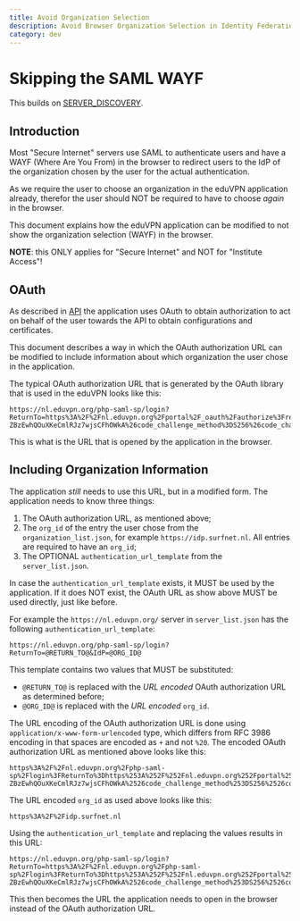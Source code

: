 ```yaml
---
title: Avoid Organization Selection
description: Avoid Browser Organization Selection in Identity Federations
category: dev
---
```



# Skipping the SAML WAYF

This builds on [SERVER_DISCOVERY](SERVER_DISCOVERY.md).

## Introduction

Most "Secure Internet" servers use SAML to authenticate users and have a WAYF 
(Where Are You From) in the browser to redirect users to the 
IdP of the organization chosen by the user for the actual authentication. 

As we require the user to choose an organization in the eduVPN application 
already, therefor the user should NOT be required to have to choose _again_ 
in the browser.

This document explains how the eduVPN application can be modified to not show
the organization selection (WAYF) in the browser.

**NOTE**: this ONLY applies for "Secure Internet" and NOT for "Institute 
Access"!

## OAuth

As described in [API](API.md) the application uses OAuth to obtain 
authorization to act on behalf of the user towards the API to obtain 
configurations and certificates.

This document describes a way in which the OAuth authorization URL can be 
modified to include information about which organization the user chose in the 
application.

The typical OAuth authorization URL that is generated by the OAuth library that
is used in the eduVPN looks like this:

    https://nl.eduvpn.org/php-saml-sp/login?ReturnTo=https%3A%2F%2Fnl.eduvpn.org%2Fportal%2F_oauth%2Fauthorize%3Fresponse_type%3Dcode%26client_id%3Dorg.eduvpn.app.windows%26redirect_uri%3Dhttp%3A%252f%252f127.0.0.1%3A49705%252fcallback%26scope%3Dconfig%26state%3Dn5xGPCZHVsnCh-ZBzEwhQOuXKeCmlRJz7wjsCFhOWkA%26code_challenge_method%3DS256%26code_challenge%3DV8dv96OMSvnUVUC2hoX7KW5z9KrZP_znNKnOgOAOLK8

This is what is the URL that is opened by the application in the browser.

## Including Organization Information

The application _still_ needs to use this URL, but in a modified form. The 
application needs to know three things:

1. The OAuth authorization URL, as mentioned above;
2. The `org_id` of the entry the user chose from the `organization_list.json`, 
   for example `https://idp.surfnet.nl`. All entries are required to have an 
   `org_id`;
3. The OPTIONAL `authentication_url_template` from the `server_list.json`.

In case the `authentication_url_template` exists, it MUST be used by the 
application. If it does NOT exist, the OAuth URL as show above MUST be used 
directly, just like before.

For example the `https://nl.eduvpn.org/` server in `server_list.json` has the 
following `authentication_url_template`:

    https://nl.eduvpn.org/php-saml-sp/login?ReturnTo=@RETURN_TO@&IdP=@ORG_ID@

This template contains two values that MUST be substituted: 

* `@RETURN_TO@` is replaced with the _URL encoded_ OAuth authorization URL as 
  determined before;
* `@ORG_ID@` is replaced with the _URL encoded_ `org_id`.

The URL encoding of the OAuth authorization URL is done using 
`application/x-www-form-urlencoded` type, which differs from RFC 3986 encoding
in that spaces are encoded as `+` and not `%20`. The encoded OAuth 
authorization URL as mentioned above looks like this:

    https%3A%2F%2Fnl.eduvpn.org%2Fphp-saml-sp%2Flogin%3FReturnTo%3Dhttps%253A%252F%252Fnl.eduvpn.org%252Fportal%252F_oauth%252Fauthorize%253Fresponse_type%253Dcode%2526client_id%253Dorg.eduvpn.app.windows%2526redirect_uri%253Dhttp%253A%25252f%25252f127.0.0.1%253A49705%25252fcallback%2526scope%253Dconfig%2526state%253Dn5xGPCZHVsnCh-ZBzEwhQOuXKeCmlRJz7wjsCFhOWkA%2526code_challenge_method%253DS256%2526code_challenge%253DV8dv96OMSvnUVUC2hoX7KW5z9KrZP_znNKnOgOAOLK8

The URL encoded `org_id` as used above looks like this:

    https%3A%2F%2Fidp.surfnet.nl

Using the `authentication_url_template` and replacing the values results in 
this URL:

    https://nl.eduvpn.org/php-saml-sp/login?ReturnTo=https%3A%2F%2Fnl.eduvpn.org%2Fphp-saml-sp%2Flogin%3FReturnTo%3Dhttps%253A%252F%252Fnl.eduvpn.org%252Fportal%252F_oauth%252Fauthorize%253Fresponse_type%253Dcode%2526client_id%253Dorg.eduvpn.app.windows%2526redirect_uri%253Dhttp%253A%25252f%25252f127.0.0.1%253A49705%25252fcallback%2526scope%253Dconfig%2526state%253Dn5xGPCZHVsnCh-ZBzEwhQOuXKeCmlRJz7wjsCFhOWkA%2526code_challenge_method%253DS256%2526code_challenge%253DV8dv96OMSvnUVUC2hoX7KW5z9KrZP_znNKnOgOAOLK8&IdP=https%3A%2F%2Fidp.surfnet.nl

This then becomes the URL the application needs to open in the browser instead
of the OAuth authorization URL.
